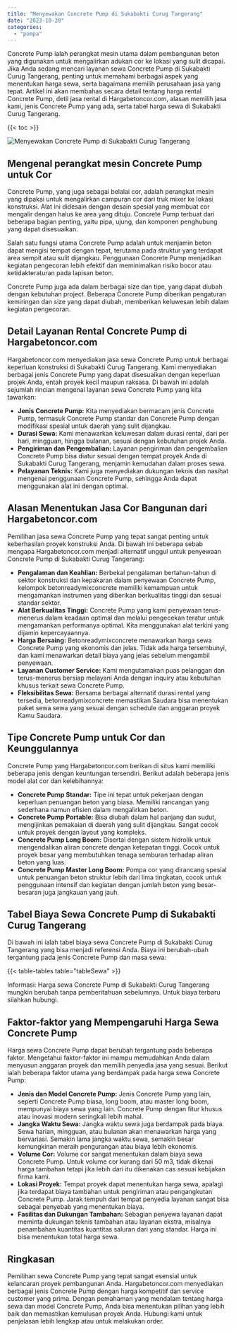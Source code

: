 ```yaml
---
title: "Menyewakan Concrete Pump di Sukabakti Curug Tangerang"
date: "2023-10-20"
categories: 
  - "pompa"
---
```




Concrete Pump ialah perangkat mesin utama dalam pembangunan beton yang digunakan untuk mengalirkan adukan cor ke lokasi yang sulit dicapai. Jika Anda sedang mencari layanan sewa Concrete Pump di Sukabakti Curug Tangerang, penting untuk memahami berbagai aspek yang menentukan harga sewa, serta bagaimana memilih perusahaan jasa yang tepat. Artikel ini akan membahas secara detail tentang harga rental Concrete Pump, detil jasa rental di Hargabetoncor.com, alasan memilih jasa kami, jenis Concrete Pump yang ada, serta tabel harga sewa di Sukabakti Curug Tangerang.

{{< toc >}}

![Menyewakan Concrete Pump di Sukabakti Curug Tangerang](https://hargareadymixid.github.io/pompa/concrete-pump%20(17).png)

## Mengenal perangkat mesin Concrete Pump untuk Cor

Concrete Pump, yang juga sebagai belalai cor, adalah perangkat mesin yang dipakai untuk mengalirkan campuran cor dari truk mixer ke lokasi konstruksi. Alat ini didesain dengan desain spesial yang membuat cor mengalir dengan halus ke area yang dituju. Concrete Pump terbuat dari beberapa bagian penting, yaitu pipa, ujung, dan komponen penghubung yang dapat disesuaikan.

Salah satu fungsi utama Concrete Pump adalah untuk menjamin beton dapat mengisi tempat dengan tepat, terutama pada struktur yang terdapat area sempit atau sulit dijangkau. Penggunaan Concrete Pump menjadikan kegiatan pengecoran lebih efektif dan meminimalkan risiko bocor atau ketidakteraturan pada lapisan beton.

Concrete Pump juga ada dalam berbagai size dan tipe, yang dapat diubah dengan kebutuhan project. Beberapa Concrete Pump diberikan pengaturan kemiringan dan size yang dapat diubah, memberikan keluwesan lebih dalam kegiatan pengecoran.

## Detail Layanan Rental Concrete Pump di Hargabetoncor.com

Hargabetoncor.com menyediakan jasa sewa Concrete Pump untuk berbagai keperluan konstruksi di Sukabakti Curug Tangerang. Kami menyediakan berbagai jenis Concrete Pump yang dapat disesuaikan dengan keperluan projek Anda, entah proyek kecil maupun raksasa. Di bawah ini adalah sejumlah rincian mengenai layanan sewa Concrete Pump yang kita tawarkan:

- **Jenis Concrete Pump:** Kita menyediakan bermacam jenis Concrete Pump, termasuk Concrete Pump standar dan Concrete Pump dengan modifikasi spesial untuk daerah yang sulit dijangkau.
- **Durasi Sewa:** Kami menawarkan keluwesan dalam durasi rental, dari per hari, mingguan, hingga bulanan, sesuai dengan kebutuhan projek Anda.
- **Pengiriman dan Pengembalian:** Layanan pengiriman dan pengembalian Concrete Pump bisa diatur sesuai dengan tempat proyek Anda di Sukabakti Curug Tangerang, menjamin kemudahan dalam proses sewa.
- **Pelayanan Teknis:** Kami juga menyediakan dukungan teknis dan nasihat mengenai penggunaan Concrete Pump, sehingga Anda dapat menggunakan alat ini dengan optimal.

## Alasan Menentukan Jasa Cor Bangunan dari Hargabetoncor.com

Pemilihan jasa sewa Concrete Pump yang tepat sangat penting untuk keberhasilan proyek konstruksi Anda. Di bawah ini beberapa sebab mengapa Hargabetoncor.com menjadi alternatif unggul untuk penyewaan Concrete Pump di Sukabakti Curug Tangerang:

- **Pengalaman dan Keahlian:** Berbekal pengalaman bertahun-tahun di sektor konstruksi dan kepakaran dalam penyewaan Concrete Pump, kelompok betonreadymixconcrete memiliki kemampuan untuk mengamankan instrumen yang diberikan berkualitas tinggi dan sesuai standar sektor.
- **Alat Berkualitas Tinggi:** Concrete Pump yang kami penyewaan terus-menerus dalam keadaan optimal dan melalui pengecekan teratur untuk mengamankan performanya optimal. Kita menggunakan alat terkini yang dijamin kepercayaannya.
- **Harga Bersaing:** Betonreadymixconcrete menawarkan harga sewa Concrete Pump yang ekonomis dan jelas. Tidak ada harga tersembunyi, dan kami menawarkan detail biaya yang jelas sebelum mengambil penyewaan.
- **Layanan Customer Service:** Kami mengutamakan puas pelanggan dan terus-menerus bersiap melayani Anda dengan inquiry atau kebutuhan khusus terkait sewa Concrete Pump.
- **Fleksibilitas Sewa:** Bersama berbagai alternatif durasi rental yang tersedia, betonreadymixconcrete memastikan Saudara bisa menentukan paket sewa sewa yang sesuai dengan schedule dan anggaran proyek Kamu Saudara.

## Tipe Concrete Pump untuk Cor dan Keunggulannya

Concrete Pump yang Hargabetoncor.com berikan di situs kami memiliki beberapa jenis dengan keuntungan tersendiri. Berikut adalah beberapa jenis model alat cor dan kelebihannya:

- **Concrete Pump Standar:** Tipe ini tepat untuk pekerjaan dengan keperluan penuangan beton yang biasa. Memiliki rancangan yang sederhana namun efisien dalam mengalirkan beton.
- **Concrete Pump Portable:** Bisa diubah dalam hal panjang dan sudut, mengijinkan pemakaian di daerah yang sulit dijangkau. Sangat cocok untuk proyek dengan layout yang kompleks.
- **Concrete Pump Long Boom:** Disertai dengan sistem hidrolik untuk mengendalikan aliran concrete dengan ketepatan tinggi. Cocok untuk proyek besar yang membutuhkan tenaga semburan terhadap aliran beton yang luas.
- **Concrete Pump Master Long Boom:** Pompa cor yang dirancang spesial untuk penuangan beton struktur lebih dari lima tingkatan, cocok untuk penggunaan intensif dan kegiatan dengan jumlah beton yang besar-besaran juga jangkauan yang jauh.

## Tabel Biaya Sewa Concrete Pump di Sukabakti Curug Tangerang

Di bawah ini ialah tabel biaya sewa Concrete Pump di Sukabakti Curug Tangerang yang bisa menjadi referensi Anda. Biaya ini berubah-ubah tergantung pada jenis Concrete Pump dan masa sewa:

{{< table-tables table="tableSewa" >}}

Informasi: Harga sewa Concrete Pump di Sukabakti Curug Tangerang mungkin berubah tanpa pemberitahuan sebelumnya. Untuk biaya terbaru silahkan hubungi.

## Faktor-faktor yang Mempengaruhi Harga Sewa Concrete Pump

Harga sewa Concrete Pump dapat berubah tergantung pada beberapa faktor. Mengetahui faktor-faktor ini mampu memudahkan Anda dalam menyusun anggaran proyek dan memilih penyedia jasa yang sesuai. Berikut ialah beberapa faktor utama yang berdampak pada harga sewa Concrete Pump:

- **Jenis dan Model Concrete Pump:** Jenis Concrete Pump yang lain, seperti Concrete Pump biasa, long boom, atau master long boom, mempunyai biaya sewa yang lain. Concrete Pump dengan fitur khusus atau inovasi modern seringkali lebih mahal.
- **Jangka Waktu Sewa:** Jangka waktu sewa juga berdampak pada biaya. Sewa harian, mingguan, atau bulanan akan menawarkan harga yang bervariasi. Semakin lama jangka waktu sewa, semakin besar kemungkinan meraih pengurangan atau biaya lebih ekonomis.
- **Volume Cor:** Volume cor sangat menentukan dalam biaya sewa Concrete Pump. Untuk volume cor kurang dari 50 m3, tidak dikenai harga tambahan tetapi jika lebih dari itu dikenakan cas sesuai kebijakan firma kami.
- **Lokasi Proyek:** Tempat proyek dapat menentukan harga sewa, apalagi jika terdapat biaya tambahan untuk pengiriman atau pengangkutan Concrete Pump. Jarak tempuh dari tempat penyedia layanan sangat bisa sebagai penyebab yang menentukan biaya.
- **Fasilitas dan Dukungan Tambahan:** Sebagian penyewa layanan dapat meminta dukungan teknis tambahan atau layanan ekstra, misalnya penambahan kuantitas kuantitas saluran dari yang standar. Harga ini bisa menentukan total harga sewa.

## Ringkasan

Pemilihan sewa Concrete Pump yang tepat sangat esensial untuk kelancaran proyek pembangunan Anda. Hargabetoncor.com menyediakan berbagai jenis Concrete Pump dengan harga kompetitif dan service customer yang prima. Dengan pemahaman yang mendalam tentang harga sewa dan model Concrete Pump, Anda bisa menentukan pilihan yang lebih baik dan memastikan kemulusan proyek Anda. Hubungi kami untuk penjelasan lebih lengkap atau untuk melakukan order.

